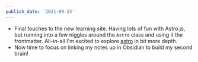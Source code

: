 ```yaml
---
publish_date: '2021-09-23'
---
```


- Final touches to the new learning site. Having lots of fun with Astro.js, but running into a few niggles around the `Astro` class and using it the frontmatter. All-in-all I'm excited to explore [astro](../index-notes/astro.md) in bit more depth.
- Now time to focus on linking my notes up in Obsidian to build my second brain!
